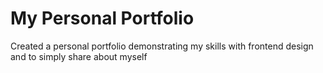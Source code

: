 # My Personal Portfolio

Created a personal portfolio demonstrating my skills with frontend design and to simply share about myself
